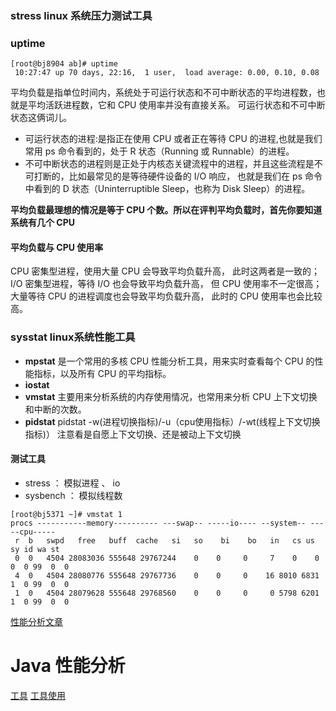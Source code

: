 ### **stress** linux 系统压力测试工具
### uptime
```shell script
[root@bj8904 ab]# uptime
 10:27:47 up 70 days, 22:16,  1 user,  load average: 0.00, 0.10, 0.08
```
平均负载是指单位时间内，系统处于可运行状态和不可中断状态的平均进程数，也就是平均活跃进程数，它和 CPU 使用率并没有直接关系。
可运行状态和不可中断状态这俩词儿。
- 可运行状态的进程:是指正在使用 CPU 或者正在等待 CPU 的进程,也就是我们常用 ps 命令看到的，处于 R 状态（Running 或 Runnable）的进程。
- 不可中断状态的进程则是正处于内核态关键流程中的进程，并且这些流程是不可打断的，比如最常见的是等待硬件设备的 I/O 响应，
也就是我们在 ps 命令中看到的 D 状态（Uninterruptible Sleep，也称为 Disk Sleep）的进程。

**平均负载最理想的情况是等于 CPU 个数。所以在评判平均负载时，首先你要知道系统有几个 CPU**

#### 平均负载与 CPU 使用率
CPU 密集型进程，使用大量 CPU 会导致平均负载升高，
此时这两者是一致的；I/O 密集型进程，等待 I/O 也会导致平均负载升高，
但 CPU 使用率不一定很高；大量等待 CPU 的进程调度也会导致平均负载升高，
此时的 CPU 使用率也会比较高。

### **sysstat** linux系统性能工具
- **mpstat** 是一个常用的多核 CPU 性能分析工具，用来实时查看每个 CPU 的性能指标，以及所有 CPU 的平均指标。
- **iostat** 
- **vmstat** 主要用来分析系统的内存使用情况，也常用来分析 CPU 上下文切换和中断的次数。
- **pidstat** pidstat -w(进程切换指标)/-u（cpu使用指标）/-wt(线程上下文切换指标)） 注意看是自愿上下文切换、还是被动上下文切换
#### 测试工具
- stress ： 模拟进程 、 io
- sysbench ： 模拟线程数
```shell script
[root@bj5371 ~]# vmstat 1 
procs -----------memory---------- ---swap-- -----io---- --system-- -----cpu-----
 r  b   swpd   free   buff  cache   si   so    bi    bo   in   cs us sy id wa st
 0  0   4504 28083036 555648 29767244    0    0     0     7    0    0  0  0 99  0  0	
 4  0   4504 28080776 555648 29767736    0    0     0    16 8010 6831  1  0 99  0  0	
 1  0   4504 28079628 555648 29768560    0    0     0     0 5798 6201  1  0 99  0  0	
```

[性能分析文章](https://zhuanlan.zhihu.com/p/74553637)

# Java 性能分析
            
[工具](https://netflixtechblog.com/java-in-flames-e763b3d32166)
[工具使用](http://thoreauz.com/2019/02/16/perf-flameGraph/)